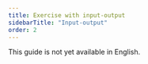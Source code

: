 ```yaml
---
title: Exercise with input-output
sidebarTitle: "Input-output"
order: 2
---
```


This guide is not yet available in English.
